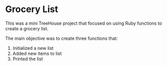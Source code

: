 # Grocery List
This was a mini TreeHouse project that focused on using Ruby functions to create a grocery list.

The main objective was to create three functions that: 

1. Initialized a new list
2. Added new items to list
3. Printed the list

